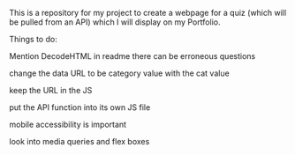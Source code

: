 This is a repository for my project to create a webpage for a quiz (which will be pulled from an API) which I will display on my Portfolio.


Things to do:

Mention DecodeHTML in readme there can be erroneous questions

change the data URL to be category value with the cat value

keep the URL in the JS

put the API function into its own JS file

mobile accessibility is important

look into media queries and flex boxes
